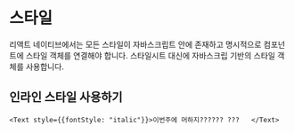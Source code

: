 # 스타일

리액트 네이티브에서는 모든 스타일이 자바스크립트 안에 존재하고 명시적으로 컴포넌트에 스타일 객체를 연결해야 합니다. 스타일시트 대신에 자바스크립 기반의 스타일 객체를 사용합니다. 

## 인라인 스타일 사용하기
``
<Text style={{fontStyle: "italic"}}>이번주에 머하지?????? ???   </Text>
``

<!--stackedit_data:
eyJoaXN0b3J5IjpbMTAyMDczNzg0OCwtMTcyODI2NzQ3MiwxMT
YxNDQ2NDE5XX0=
-->